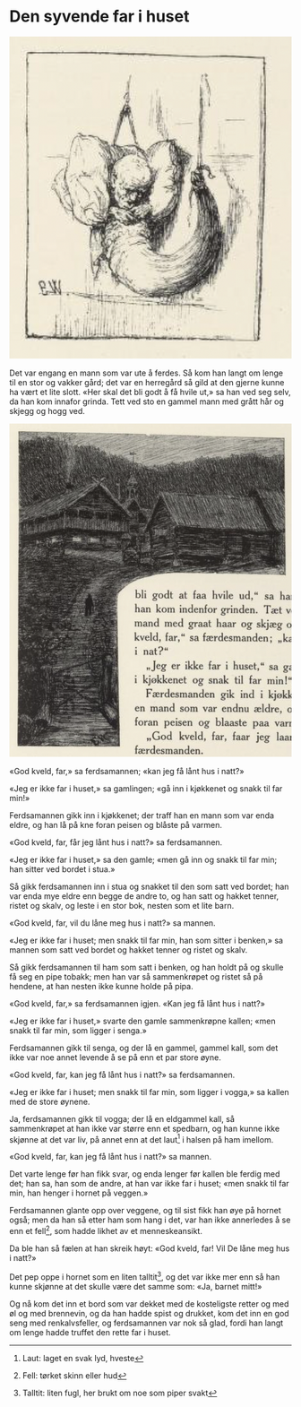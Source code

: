 # Den syvende far i huset

![Far i hornet](./sfih1.png)

Det var engang en mann som var ute å ferdes. Så kom han langt om lenge til en stor og vakker gård; det var en herregård så gild at den gjerne kunne ha vært et lite slott. «Her skal det bli godt å få hvile ut,» sa han ved seg selv, da han kom innafor grinda. Tett ved sto en gammel mann med grått hår og skjegg og hogg ved.

![Gården](./sfih2.png)

«God kveld, far,» sa ferdsamannen; «kan jeg få lånt hus i natt?»

«Jeg er ikke far i huset,» sa gamlingen; «gå inn i kjøkkenet og snakk til far min!»

Ferdsamannen gikk inn i kjøkkenet; der traff han en mann som var enda eldre, og han lå på kne foran peisen og blåste på varmen.

«God kveld, far, får jeg lånt hus i natt?» sa ferdsamannen.

«Jeg er ikke far i huset,» sa den gamle; «men gå inn og snakk til far min; han sitter ved bordet i stua.»

Så gikk ferdsamannen inn i stua og snakket til den som satt ved bordet; han var enda mye eldre enn begge de andre to, og han satt og hakket tenner, ristet og skalv, og leste i en stor bok, nesten som et lite barn.

«God kveld, far, vil du låne meg hus i natt?» sa mannen.

«Jeg er ikke far i huset; men snakk til far min, han som sitter i benken,» sa mannen som satt ved bordet og hakket tenner og ristet og skalv.

Så gikk ferdsamannen til ham som satt i benken, og han holdt på og skulle få seg en pipe tobakk; men han var så sammenkrøpet og ristet så på hendene, at han nesten ikke kunne holde på pipa.

«God kveld, far,» sa ferdsamannen igjen. «Kan jeg få lånt hus i natt?»

«Jeg er ikke far i huset,» svarte den gamle sammenkrøpne kallen; «men snakk til far min, som ligger i senga.»

Ferdsamannen gikk til senga, og der lå en gammel, gammel kall, som det ikke var noe annet levende å se på enn et par store øyne.

«God kveld, far, kan jeg få lånt hus i natt?» sa ferdsamannen.

«Jeg er ikke far i huset; men snakk til far min, som ligger i vogga,» sa kallen med de store øynene.

Ja, ferdsamannen gikk til vogga; der lå en eldgammel kall, så sammenkrøpet at han ikke var større enn et spedbarn, og han kunne ikke skjønne at det var liv, på annet enn at det laut[^1] i halsen på ham imellom.

«God kveld, far, kan jeg få lånt hus i natt?» sa mannen.

Det varte lenge før han fikk svar, og enda lenger før kallen ble ferdig med det; han sa, han som de andre, at han var ikke far i huset; «men snakk til far min, han henger i hornet på veggen.»

Ferdsamannen glante opp over veggene, og til sist fikk han øye på hornet også; men da han så etter ham som hang i det, var han ikke annerledes å se enn et fell[^2], som hadde likhet av et menneskeansikt.

Da ble han så fælen at han skreik høyt: «God kveld, far! Vil De låne meg hus i natt?»

Det pep oppe i hornet som en liten talltit[^3], og det var ikke mer enn så han kunne skjønne at det skulle være det samme som: «Ja, barnet mitt!»

Og nå kom det inn et bord som var dekket med de kosteligste retter og med øl og med brennevin, og da han hadde spist og drukket, kom det inn en god seng med renkalvsfeller, og ferdsamannen var nok så glad, fordi han langt om lenge hadde truffet den rette far i huset.

[^1]: Laut: laget en svak lyd, hveste

[^2]: Fell: tørket skinn eller hud

[^3]: Talltit: liten fugl, her brukt om noe som piper svakt
